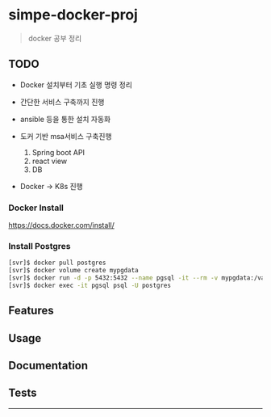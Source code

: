 # simpe-docker-proj

> docker 공부 정리

## TODO

- Docker 설치부터 기초 실행 명령 정리
- 간단한 서비스 구축까지 진행
- ansible 등을 통한 설치 자동화

- 도커 기반 msa서비스 구축진행
    1. Spring boot API
    2. react view 
    3. DB 

- Docker -> K8s 진행
    
### Docker Install 

https://docs.docker.com/install/

### Install Postgres
```bash
[svr]$ docker pull postgres
[svr]$ docker volume create mypgdata
[svr]$ docker run -d -p 5432:5432 --name pgsql -it --rm -v mypgdata:/var/lib/postgresql/data -e POSTGRES_PASSWORD=password postgres
[svr]$ docker exec -it pgsql psql -U postgres
```

## Features
## Usage 
## Documentation 
## Tests 

---
